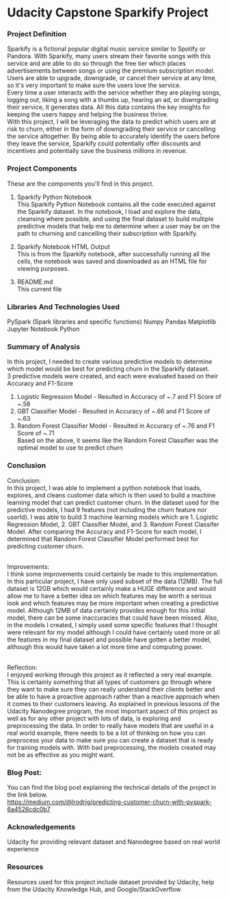 # Udacity Capstone Sparkify Project

### Project Definition
Sparkify is a fictional popular digital music service similar to Spotify or Pandora. With Sparkify, many users stream their favorite songs with this service and are able to do so through the free tier which places advertisements between songs or using the premium subscription model. Users are able to upgrade, downgrade, or cancel their service at any time, so it's very important to make sure the users love the service. <br>
Every time a user interacts with the service whether they are playing songs, logging out, liking a song with a thumbs up, hearing an ad, or downgrading their service, it generates data. All this data contains the key insights for keeping the users happy and helping the business thrive.<br>
With this project, I will be leveraging the data to predict which users are at risk to churn, either in the form of downgrading their service or cancelling the service altogether. By being able to accurately identify the users before they leave the service, Sparkify could potentially offer discounts and incentives and potentially save the business millions in revenue.

### Project Components
These are the components you'll find in this project.<br/>
1. Sparkify Python Notebook<br/>
This Sparkify Python Notebook contains all the code executed against the Sparkify dataset. In the notebook, I load and explore the data, cleansing where possible, and using the final dataset to build multiple predictive models that help me to determine when a user may be on the path to churning and cancelling their subscription with Sparkify.<br/>

2. Sparkify Notebook HTML Output<br/>
This is from the Sparkify notebook, after successfully running all the cells, the notebook was saved and downloaded as an HTML file for viewing purposes.<br/>

3. README.md<br/>
This current file

### Libraries And Technologies Used
PySpark (Spark libraries and specific functions)
Numpy
Pandas
Matplotlib
Jupyter Notebook
Python

### Summary of Analysis
In this project, I needed to create various predictive models to determine which model would be best for predicting churn in the Sparkify dataset.<br>
3 predictive models were created, and each were evaluated based on their Accuracy and F1-Score<br>
1. Logistic Regression Model - Resulted in Accuracy of ~.7 and F1 Score of ~.58<br>
2. GBT Classifier Model - Resulted in Accuracy of ~.66 and F1 Score of ~.63<br>
3. Random Forest Classifier Model - Resulted in Accuracy of ~.76 and F1 Score of ~.71<br>
Based on the above, it seems like the Random Forest Classifier was the optimal model to use to predict churn

### Conclusion
Conclusion:<br>
In this project, I was able to implement a python notebook that loads, explores, and cleans customer data which is then used to build a machine learning model that can predict customer churn. In the dataset used for the predictive models, I had 9 features (not including the churn feature nor userId). I was able to build 3 machine learning models which are 1. Logistic Regression Model, 2. GBT Classifier Model, and 3. Random Forest Classifer Model. After comparing the Accuracy and F1-Score for each model, I determined that Random Forest Classifier Model performed best for predicting customer churn. <br><br>

Improvements:<br>
I think some improvements could certainly be made to this implementation. In this particular project, I have only used subset of the data (12MB). The full dataset is 12GB which would certainly make a HUGE difference and would allow me to have a better idea on which features may be worth a serious look and which features may be more important when creating a predictive model. Although 12MB of data certainly provides enough for this initial model, there can be some inaccuracies that could have been missed. Also, in the models I created, I simply used some specific features that I thought were relevant for my model although I could have certainly used more or all the features in my final dataset and possible have gotten a better model, although this would have taken a lot more time and computing power.<br><br>

Reflection:<br>
I enjoyed working through this project as it reflected a very real example. This is certainly something that all types of customers go through where they want to make sure they can really understand their clients better and be able to have a proactive approach rather than a reactive approach when it comes to their customers leaving. As explained in previous lessons of the Udacity Nanodegree program, the most important aspect of this project as well as for any other project with lots of data, is exploring and preprocessing the data. In order to really have models that are useful in a real world example, there needs to be a lot of thinking on how you can preprocess your data to make sure you can create a dataset that is ready for training models with. With bad preprocessing, the models created may not be as effective as you might want.

### Blog Post:
You can find the blog post explaining the technical details of the project in the link below. <br>
https://medium.com/@lrodrig/predicting-customer-churn-with-pyspark-6a4526cdc0b7

### Acknowledgements
Udacity for providing relevant dataset and Nanodegree based on real world experience

### Resources
Resources used for this project include dataset provided by Udacity, help from the Udacity Knowledge Hub, and Google/StackOverflow
